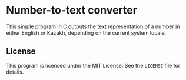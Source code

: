 # Number-to-text converter
This simple program in C outputs the text representation of a number in either English or Kazakh, depending on the current system locale.

## License
This program is licensed under the MIT License. See the `LICENSE` file for details.
